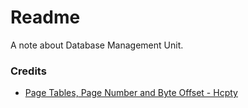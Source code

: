 # Readme
A note about Database Management Unit.

### Credits
- [Page Tables, Page Number and Byte Offset - Hcpty](https://github.com/hcpty/page-tables-page-number-and-byte-offset)
